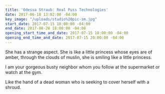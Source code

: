 ```yaml
---
title: 'Odessa Straub: Real Puss Technologies'
date: 2017-06-18 13:02:00 -04:00
key_image: "/uploads/studio%20pic-sm.jpg"
start_date: 2017-07-15 18:00:00 -04:00
end_date: 2017-08-20 18:00:00 -04:00
opening_start_time_and_date: 2017-07-15 18:00:00 -04:00
opening_end_time_and_date: 2017-07-15 20:00:00 -04:00
---
```


She has a strange aspect. She is like a little princess whose eyes are of amber, through the clouds of muslin, she is smiling like a little princess.

I am your gorgeous busty neighbor whom you follow at the supermarket or watch at the gym.

Like the hand of a dead woman who is seeking to cover herself with a shroud.
